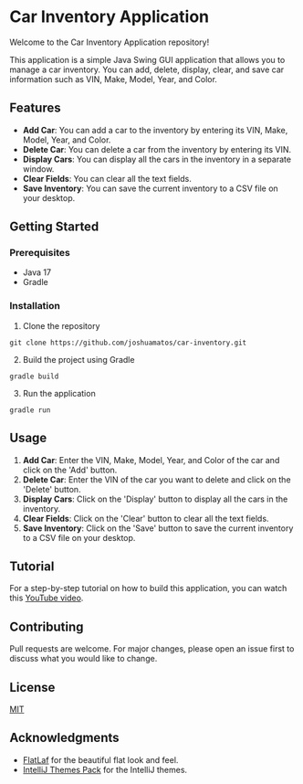 # Car Inventory Application

Welcome to the Car Inventory Application repository!

This application is a simple Java Swing GUI application that allows you to manage a car inventory. You can add, delete, display, clear, and save car information such as VIN, Make, Model, Year, and Color.

## Features

- **Add Car**: You can add a car to the inventory by entering its VIN, Make, Model, Year, and Color.
- **Delete Car**: You can delete a car from the inventory by entering its VIN.
- **Display Cars**: You can display all the cars in the inventory in a separate window.
- **Clear Fields**: You can clear all the text fields.
- **Save Inventory**: You can save the current inventory to a CSV file on your desktop.

## Getting Started

### Prerequisites

- Java 17
- Gradle

### Installation

1. Clone the repository
```
git clone https://github.com/joshuamatos/car-inventory.git
```
2. Build the project using Gradle
```
gradle build
```
3. Run the application
```
gradle run
```

## Usage

1. **Add Car**: Enter the VIN, Make, Model, Year, and Color of the car and click on the 'Add' button.
2. **Delete Car**: Enter the VIN of the car you want to delete and click on the 'Delete' button.
3. **Display Cars**: Click on the 'Display' button to display all the cars in the inventory.
4. **Clear Fields**: Click on the 'Clear' button to clear all the text fields.
5. **Save Inventory**: Click on the 'Save' button to save the current inventory to a CSV file on your desktop.

## Tutorial

For a step-by-step tutorial on how to build this application, you can watch this [YouTube video](https://www.youtube.com/watch?v=tz9j0JHlM5Q).

## Contributing

Pull requests are welcome. For major changes, please open an issue first to discuss what you would like to change.

## License

[MIT](https://choosealicense.com/licenses/mit/)

## Acknowledgments

- [FlatLaf](https://www.formdev.com/flatlaf/) for the beautiful flat look and feel.
- [IntelliJ Themes Pack](https://plugins.jetbrains.com/plugin/8006-intellij-themes-pack) for the IntelliJ themes.